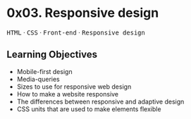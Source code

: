 # 0x03. Responsive design

<kbd>HTML</kbd> &middot; <kbd>CSS</kbd> &middot; <kbd>Front-end</kbd> &middot; <kbd>Responsive design</kbd>

## Learning Objectives

* Mobile-first design
* Media-queries
* Sizes to use for responsive web design
* How to make a website responsive
* The differences between responsive and adaptive design
* CSS units that are used to make elements flexible